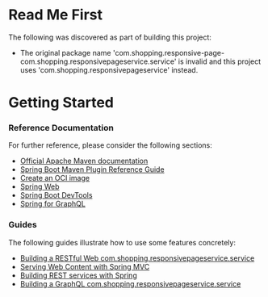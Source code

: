 # Read Me First
The following was discovered as part of building this project:

* The original package name 'com.shopping.responsive-page-com.shopping.responsivepageservice.service' is invalid and this project uses 'com.shopping.responsivepageservice' instead.

# Getting Started

### Reference Documentation
For further reference, please consider the following sections:

* [Official Apache Maven documentation](https://maven.apache.org/guides/index.html)
* [Spring Boot Maven Plugin Reference Guide](https://docs.spring.io/spring-boot/docs/3.1.4/maven-plugin/reference/html/)
* [Create an OCI image](https://docs.spring.io/spring-boot/docs/3.1.4/maven-plugin/reference/html/#build-image)
* [Spring Web](https://docs.spring.io/spring-boot/docs/3.1.4/reference/htmlsingle/index.html#web)
* [Spring Boot DevTools](https://docs.spring.io/spring-boot/docs/3.1.4/reference/htmlsingle/index.html#using.devtools)
* [Spring for GraphQL](https://docs.spring.io/spring-boot/docs/$3.1.4/reference/htmlsingle/index.html#web.graphql)

### Guides
The following guides illustrate how to use some features concretely:

* [Building a RESTful Web com.shopping.responsivepageservice.service](https://spring.io/guides/gs/rest-service/)
* [Serving Web Content with Spring MVC](https://spring.io/guides/gs/serving-web-content/)
* [Building REST services with Spring](https://spring.io/guides/tutorials/rest/)
* [Building a GraphQL com.shopping.responsivepageservice.service](https://spring.io/guides/gs/graphql-server/)


